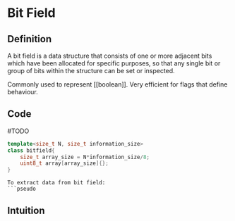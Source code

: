 # Bit Field
## Definition
A bit field is a data structure that consists of one or more adjacent bits which have been allocated for specific purposes, so that any single bit or group of bits within the structure can be set or inspected.

Commonly used to represent [[boolean]]. Very efficient for flags that define behaviour.

## Code
#TODO 
```C++
template<size_t N, size_t information_size>
class bitfield{
	size_t array_size = N*information_size/8;
	uint8_t array[array_size]{};
}
```

```
To extract data from bit field:
```pseudo

```

## Intuition
